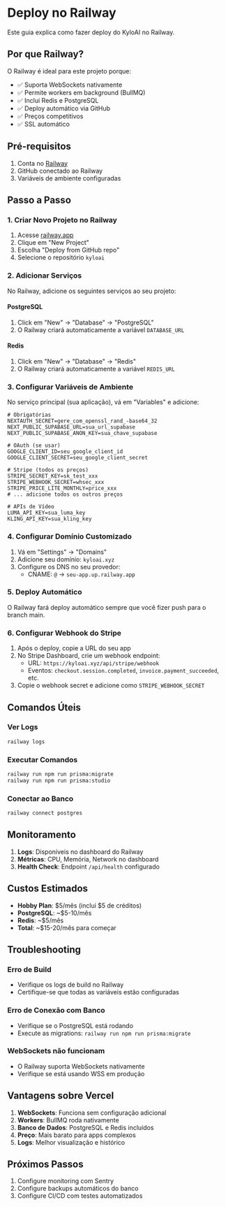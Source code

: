 # Deploy no Railway

Este guia explica como fazer deploy do KyloAI no Railway.

## Por que Railway?

O Railway é ideal para este projeto porque:
- ✅ Suporta WebSockets nativamente
- ✅ Permite workers em background (BullMQ)
- ✅ Inclui Redis e PostgreSQL
- ✅ Deploy automático via GitHub
- ✅ Preços competitivos
- ✅ SSL automático

## Pré-requisitos

1. Conta no [Railway](https://railway.app)
2. GitHub conectado ao Railway
3. Variáveis de ambiente configuradas

## Passo a Passo

### 1. Criar Novo Projeto no Railway

1. Acesse [railway.app](https://railway.app)
2. Clique em "New Project"
3. Escolha "Deploy from GitHub repo"
4. Selecione o repositório `kyloai`

### 2. Adicionar Serviços

No Railway, adicione os seguintes serviços ao seu projeto:

#### PostgreSQL
1. Click em "New" → "Database" → "PostgreSQL"
2. O Railway criará automaticamente a variável `DATABASE_URL`

#### Redis
1. Click em "New" → "Database" → "Redis"
2. O Railway criará automaticamente a variável `REDIS_URL`

### 3. Configurar Variáveis de Ambiente

No serviço principal (sua aplicação), vá em "Variables" e adicione:

```env
# Obrigatórias
NEXTAUTH_SECRET=gere_com_openssl_rand_-base64_32
NEXT_PUBLIC_SUPABASE_URL=sua_url_supabase
NEXT_PUBLIC_SUPABASE_ANON_KEY=sua_chave_supabase

# OAuth (se usar)
GOOGLE_CLIENT_ID=seu_google_client_id
GOOGLE_CLIENT_SECRET=seu_google_client_secret

# Stripe (todos os preços)
STRIPE_SECRET_KEY=sk_test_xxx
STRIPE_WEBHOOK_SECRET=whsec_xxx
STRIPE_PRICE_LITE_MONTHLY=price_xxx
# ... adicione todos os outros preços

# APIs de Vídeo
LUMA_API_KEY=sua_luma_key
KLING_API_KEY=sua_kling_key
```

### 4. Configurar Domínio Customizado

1. Vá em "Settings" → "Domains"
2. Adicione seu domínio: `kyloai.xyz`
3. Configure os DNS no seu provedor:
   - CNAME: `@` → `seu-app.up.railway.app`

### 5. Deploy Automático

O Railway fará deploy automático sempre que você fizer push para o branch main.

### 6. Configurar Webhook do Stripe

1. Após o deploy, copie a URL do seu app
2. No Stripe Dashboard, crie um webhook endpoint:
   - URL: `https://kyloai.xyz/api/stripe/webhook`
   - Eventos: `checkout.session.completed`, `invoice.payment_succeeded`, etc.
3. Copie o webhook secret e adicione como `STRIPE_WEBHOOK_SECRET`

## Comandos Úteis

### Ver Logs
```bash
railway logs
```

### Executar Comandos
```bash
railway run npm run prisma:migrate
railway run npm run prisma:studio
```

### Conectar ao Banco
```bash
railway connect postgres
```

## Monitoramento

1. **Logs**: Disponíveis no dashboard do Railway
2. **Métricas**: CPU, Memória, Network no dashboard
3. **Health Check**: Endpoint `/api/health` configurado

## Custos Estimados

- **Hobby Plan**: $5/mês (inclui $5 de créditos)
- **PostgreSQL**: ~$5-10/mês
- **Redis**: ~$5/mês
- **Total**: ~$15-20/mês para começar

## Troubleshooting

### Erro de Build
- Verifique os logs de build no Railway
- Certifique-se que todas as variáveis estão configuradas

### Erro de Conexão com Banco
- Verifique se o PostgreSQL está rodando
- Execute as migrations: `railway run npm run prisma:migrate`

### WebSockets não funcionam
- O Railway suporta WebSockets nativamente
- Verifique se está usando WSS em produção

## Vantagens sobre Vercel

1. **WebSockets**: Funciona sem configuração adicional
2. **Workers**: BullMQ roda nativamente
3. **Banco de Dados**: PostgreSQL e Redis incluídos
4. **Preço**: Mais barato para apps complexos
5. **Logs**: Melhor visualização e histórico

## Próximos Passos

1. Configure monitoring com Sentry
2. Configure backups automáticos do banco
3. Configure CI/CD com testes automatizados